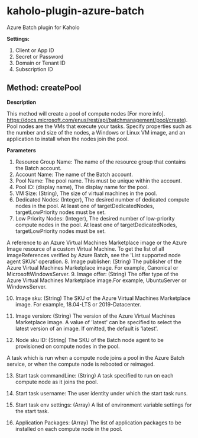 # kaholo-plugin-azure-batch
Azure Batch plugin for Kaholo

**Settings:**

1. Client or App ID
2. Secret or Password
3. Domain or Tenant ID
4. Subscription ID

## Method: createPool

**Description**

This method will create a pool of compute nodes [For more info]. https://docs.microsoft.com/enus/rest/api/batchmanagement/pool/create). 
Pool nodes are the VMs that execute your tasks. Specify properties such as the number and size of the nodes, a Windows or Linux VM image, and an application to install when the nodes join the pool.

**Parameters**

1. Resource Group Name: The name of the resource group that contains the Batch account.
2. Account Name: The name of the Batch account.
3. Pool Name: The pool name. This must be unique within the account.
4. Pool ID: (display name), The display name for the pool.
5. VM Size: (String), The size of virtual machines in the pool.
6. Dedicated Nodes: (Integer), The desired number of dedicated compute nodes in the pool.
At least one of targetDedicatedNodes, targetLowPriority nodes must be set.
7. Low Priority Nodes: (Integer), The desired number of low-priority compute nodes in the pool.
At least one of targetDedicatedNodes, targetLowPriority nodes must be set.

A reference to an Azure Virtual Machines Marketplace image or the Azure Image resource of a custom Virtual Machine. To get the list of all imageReferences verified by Azure Batch, see the 'List supported node agent SKUs' operation.
8. Image publisher: (String) The publisher of the Azure Virtual Machines Marketplace image. For example, Canonical or MicrosoftWindowsServer.
9. Image offer: (String) The offer type of the Azure Virtual Machines Marketplace image.For example, UbuntuServer or WindowsServer.

10. Image sku: (String) The SKU of the Azure Virtual Machines Marketplace image. For example, 18.04-LTS or 2019-Datacenter.

11. Image version: (String) The version of the Azure Virtual Machines Marketplace image.
A value of 'latest' can be specified to select the latest version of an image. If omitted, the default is 'latest'.

12. Node sku ID: (String) The SKU of the Batch node agent to be provisioned on compute nodes in the pool.

A task which is run when a compute node joins a pool in the Azure Batch service, or when the compute node is rebooted or reimaged.

13. Start task commandLine: (String) A task specified to run on each compute node as it joins the pool.

14. Start task username: The user identity under which the start task runs.

15. Start task env settings: (Array) A list of environment variable settings for the start task.

16. Application Packages: (Array) The list of application packages to be installed on each compute node in the pool.

